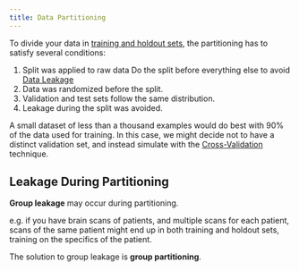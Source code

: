 ```yaml
---
title: Data Partitioning
---
```


To divide your data in [training and holdout sets](/machine-learning-foundations/training-and-holdout-datasets), the partitioning has to satisfy several conditions:

1. Split was applied to raw data
	Do the split before everything else to avoid [Data Leakage](/machine-learning-foundations/data-leakage)
2. Data was randomized before the split.
3. Validation and test sets follow the same distribution.
4. Leakage during the split was avoided.

A small dataset of less than a thousand examples would do best with 90% of the data used for training. In this case, we might decide not to have a distinct validation set, and instead simulate with the [Cross-Validation](/machine-learning-foundations/cross-validation) technique.

## Leakage During Partitioning
**Group leakage** may occur during partitioning.

e.g. if you have brain scans of patients, and multiple scans for each patient, scans of the same patient might end up in both training and holdout sets, training on the specifics of the patient.

The solution to group leakage is **group partitioning**.